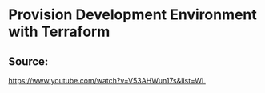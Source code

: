 # Provision Development Environment with Terraform
## Source:
https://www.youtube.com/watch?v=V53AHWun17s&list=WL

